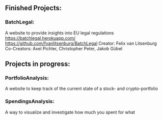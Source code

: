 ## Finished Projects:
### BatchLegal:
A website to provide insights into EU legal regulations
https://batchlegal.herokuapp.com/
https://github.com/fvanlitsenburg/BatchLegal
Creator: Felix van Litsenburg
Co-Creators: Axel Pichler, Christopher Peter, Jakob Gübel


## Projects in progress:
### PortfolioAnalysis:
A website to keep track of the current state of a stock- and crypto-portfolio

### SpendingsAnalysis:
A way to visualize and investigate how much you spent for what
